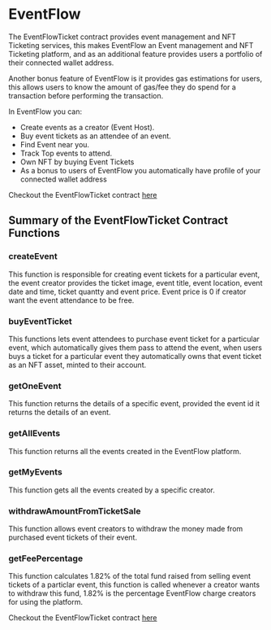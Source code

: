 # EventFlow
The EventFlowTicket contract provides event management and NFT Ticketing services, this makes EventFlow an Event management and NFT Ticketing platform, and as an additional feature provides users a portfolio of their connected wallet address.

Another bonus feature of EventFlow is it provides gas estimations for users, this allows users to know the amount of gas/fee they do spend for a transaction before performing the transaction.

In EventFlow you can:
- Create events as a creator (Event Host).
- Buy event tickets as an attendee of an event.
- Find Event near you.
- Track Top events to attend.
- Own NFT by buying Event Tickets
- As a bonus to users of EventFlow you automatically have profile of your connected wallet address

Checkout the EventFlowTicket contract [here](https://github.com/BlockHashiras/EventFlow/blob/main/src/EventFlow.sol)

## Summary of the EventFlowTicket Contract Functions

### createEvent
This function is responsible for creating event tickets for a particular event, the event creator provides the ticket image, event title, event location, event date and time, ticket quantty and event price. Event price is 0 if creator want the event attendance to be free.

### buyEventTicket
This functions lets event attendees to purchase event ticket for a particular event, which automatically gives them pass to attend the event, when users buys a ticket for a particular event they automatically owns that event ticket as an NFT asset, minted to their account.

### getOneEvent
This function returns the details of a specific event, provided the event id it returns the details of an event.

### getAllEvents
This function returns all the events created in the EventFlow platform.

### getMyEvents
This function gets all the events created by a specific creator.

### withdrawAmountFromTicketSale
This function allows event creators to withdraw the money made from purchased event tickets of their event.

### getFeePercentage
This function calculates 1.82% of the total fund raised from selling event tickets of a particlar event, this function is called whenever a creator wants to withdraw this fund, 1.82% is the percentage EventFlow charge creators for using the platform.

Checkout the EventFlowTicket contract [here](https://github.com/BlockHashiras/EventFlow/blob/main/src/EventFlow.sol)
